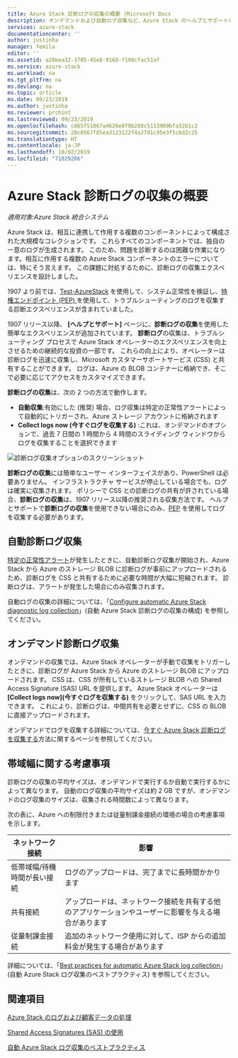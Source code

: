 ```yaml
---
title: Azure Stack 診断ログの収集の概要 |Microsoft Docs
description: オンデマンドおよび自動ログ収集など、Azure Stack のヘルプとサポートの診断ログ収集について説明します。
services: azure-stack
documentationcenter: ''
author: justinha
manager: femila
editor: ''
ms.assetid: a20bea32-3705-45e8-9168-f198cfac51af
ms.service: azure-stack
ms.workload: na
ms.tgt_pltfrm: na
ms.devlang: na
ms.topic: article
ms.date: 09/23/2019
ms.author: justinha
ms.reviewer: prchint
ms.lastreviewed: 09/23/2019
ms.openlocfilehash: cd65f51867a4626e8f9b288c5113909bfa32b1c2
ms.sourcegitcommit: 28c8567f85ea3123122f4a27d1c95e3f5cbd2c25
ms.translationtype: HT
ms.contentlocale: ja-JP
ms.lasthandoff: 10/02/2019
ms.locfileid: "71829206"
---
```

# <a name="overview-of-azure-stack-diagnostic-log-collection"></a>Azure Stack 診断ログの収集の概要 

*適用対象:Azure Stack 統合システム*

Azure Stack は、相互に連携して作用する複数のコンポーネントによって構成された大規模なコレクションです。 これらすべてのコンポーネントでは、独自の一意のログが生成されます。 このため、問題を診断するのは困難な作業になります。相互に作用する複数の Azure Stack コンポーネントのエラーについては、特にそう言えます。 この課題に対処するために、診断ログの収集エクスペリエンスを設計しました。 

1907 より前では、[Test-AzureStack](azure-stack-diagnostic-test.md) を使用して、システム正常性を検証し、[特権エンドポイント (PEP) ](azure-stack-configure-on-demand-diagnostic-log-collection.md#using-pep-to-collect-diagnostic-logs) を使用して、トラブルシューティングのログを収集する診断エクスペリエンスが含まれていました。 

1907 リリース以降、 **[ヘルプとサポート]** ページに、**診断ログの収集**を使用した簡単なエクスペリエンスが追加されています。 
**診断ログ**の収集は、トラブルシューティング プロセスで Azure Stack オペレーターのエクスペリエンスを向上させるための継続的な投資の一部です。 これらの向上により、オペレーターは診断ログを迅速に収集し、Microsoft カスタマーサポートサービス (CSS) と共有することができます。 ログは、Azure の BLOB コンテナーに格納でき、そこで必要に応じてアクセスをカスタマイズできます。    
   
**診断ログの収集**は、次の 2 つの方法で動作します。

- **自動収集**:有効にした (推奨) 場合、ログ収集は特定の正常性アラートによって自動的にトリガーされ、Azure ストレージ アカウントに格納されます
- **Collect logs now (今すぐログを収集する)** :これは、オンデマンドのオプションで、過去 7 日間の 1 時間から 4 時間のスライディング ウィンドウからログを収集することを選択できます

![診断ログ収集オプションのスクリーンショット](media/azure-stack-automatic-log-collection/azure-stack-log-collection-overview.png)

**診断ログの収集**には簡単なユーザー インターフェイスがあり、PowerShell は必要ありません。 インフラストラクチャ サービスが停止している場合でも、ログは確実に収集されます。
ポリシーで CSS との診断ログの共有が許されている場合、**診断ログの収集**は、1907 リリース以降の推奨される収集方法です。 ヘルプとサポートで**診断ログの収集**を使用できない場合にのみ、[PEP](azure-stack-configure-on-demand-diagnostic-log-collection.md#using-pep-to-collect-diagnostic-logs) を使用してログを収集する必要があります。

## <a name="automatic-diagnostic-log-collection"></a>自動診断ログ収集 

[特定の正常性アラート](azure-stack-configure-automatic-diagnostic-log-collection.md#automatic-diagnostic-log-collection-alerts)が発生したときに、自動診断ログ収集が開始され、Azure Stack から Azure のストレージ BLOB に診断ログが事前にアップロードされるため、診断ログを CSS と共有するために必要な時間が大幅に短縮されます。 診断ログは、アラートが発生した場合にのみ収集されます。  

自動ログの収集の詳細については、「[Configure automatic Azure Stack diagnostic log collection](azure-stack-configure-automatic-diagnostic-log-collection.md)」(自動 Azure Stack 診断ログの収集の構成) を参照してください。

## <a name="on-demand-diagnostic-log-collection"></a>オンデマンド診断ログ収集

オンデマンドの収集では、Azure Stack オペレーターが手動で収集をトリガーしたときに、診断ログが Azure Stack から Azure のストレージ BLOB にアップロードされます。
CSS は、CSS が所有しているストレージ BLOB への Shared Access Signature (SAS) URL を提供します。 Azure Stack オペレーターは **[Collect logs now]\(今すぐログを収集する\)** をクリックして、SAS URL を入力できます。 これにより、診断ログは、中間共有を必要とせずに、CSS の BLOB に直接アップロードされます。 

オンデマンドでログを収集する詳細については、[今すぐ Azure Stack 診断ログを収集する](azure-stack-configure-on-demand-diagnostic-log-collection.md)方法に関するページを参照してください。

## <a name="bandwidth-considerations"></a>帯域幅に関する考慮事項

診断ログの収集の平均サイズは、オンデマンドで実行するか自動で実行するかによって異なります。 自動のログ収集の平均サイズは約 2 GB ですが、オンデマンドのログ収集のサイズは、収集される時間数によって異なります。 

次の表に、Azure への制限付きまたは従量制課金接続の環境の場合の考慮事項を示します。

| ネットワーク接続 | 影響 |
|--------------------|--------|
| 低帯域幅/待機時間が長い接続 | ログのアップロードは、完了までに長時間かかります | 
| 共有接続 | アップロードは、ネットワーク接続を共有する他のアプリケーションやユーザーに影響を与える場合があります |
| 従量制課金接続 | 追加のネットワーク使用に対して、ISP からの追加料金が発生する場合があります |

詳細については、「[Best practices for automatic Azure Stack log collection](azure-stack-best-practices-automatic-diagnostic-log-collection.md)」(自動 Azure Stack ログ収集のベストプラクティス) を参照してください。

## <a name="see-also"></a>関連項目

[Azure Stack のログおよび顧客データの処理](https://docs.microsoft.com/azure-stack/operator/azure-stack-data-collection)

[Shared Access Signatures (SAS) の使用](https://docs.microsoft.com/azure/storage/common/storage-dotnet-shared-access-signature-part-1)

[自動 Azure Stack ログ収集のベストプラクティス](azure-stack-best-practices-automatic-diagnostic-log-collection.md)
